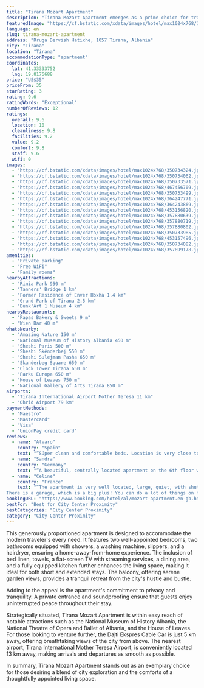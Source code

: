 ```yaml
---
title: "Tirana Mozart Apartment"
description: "Tirana Mozart Apartment emerges as a prime choice for travelers seeking the perfect blend of comfort and convenience in the heart of the city."
featuredImage: "https://cf.bstatic.com/xdata/images/hotel/max1024x768/350734324.jpg?k=ca6e8f5c3723d731f44bd5e45ddbfd2c7b507d7c213aee61f6be96fab22dc117&o=&hp=1"
language: en
slug: tirana-mozart-apartment
address: "Rruga Dervish Hatixhe, 1057 Tirana, Albania"
city: "Tirana"
location: "Tirana"
accommodationType: "apartment"
coordinates:
  lat: 41.33333752
  lng: 19.8176688
price: "US$35"
priceFrom: 35
starRating: 3
rating: 9.6
ratingWords: "Exceptional"
numberOfReviews: 12
ratings:
  overall: 9.6
  location: 10
  cleanliness: 9.8
  facilities: 9.2
  value: 9.2
  comfort: 9.8
  staff: 9.6
  wifi: 0
images:
  - "https://cf.bstatic.com/xdata/images/hotel/max1024x768/350734324.jpg?k=ca6e8f5c3723d731f44bd5e45ddbfd2c7b507d7c213aee61f6be96fab22dc117&o=&hp=1"
  - "https://cf.bstatic.com/xdata/images/hotel/max1024x768/350734062.jpg?k=346fa2d2b5d977f897a3b6a05732e599ad28858217c3fa8bfea44993c6ab1cb7&o=&hp=1"
  - "https://cf.bstatic.com/xdata/images/hotel/max1024x768/350733571.jpg?k=ecd6efaedc3478bd1df7059d521c771cd403ea657538a0ca7bebb9e9e8d8f6c1&o=&hp=1"
  - "https://cf.bstatic.com/xdata/images/hotel/max1024x768/467456709.jpg?k=22fdd30518bb4cfe6480bd7e7ec517b13264d9a3cbd88186a72d72ce59f680c5&o=&hp=1"
  - "https://cf.bstatic.com/xdata/images/hotel/max1024x768/350733499.jpg?k=cac63cf232496fba690eac0830f6c1d98cbccabea86a8836da688a4094a5a665&o=&hp=1"
  - "https://cf.bstatic.com/xdata/images/hotel/max1024x768/364247771.jpg?k=68dd99aa16b720591fb2ce16095dd2a2cedc947a1232d358c20f493bf7e4ef41&o=&hp=1"
  - "https://cf.bstatic.com/xdata/images/hotel/max1024x768/364243869.jpg?k=fa238a9394d4c97ddfb39c2fd063b856b53f0e5221a4d393f958d6dc43bdb5ac&o=&hp=1"
  - "https://cf.bstatic.com/xdata/images/hotel/max1024x768/453156820.jpg?k=9919b61d0e3fe1f2e1072ebdcabe3476a2d752cbc577656fda623b6c6aed47e5&o=&hp=1"
  - "https://cf.bstatic.com/xdata/images/hotel/max1024x768/357880639.jpg?k=692e40489ad923dd6751169a9cd4a16dc216725d1bfcb561583d2282b532d5d3&o=&hp=1"
  - "https://cf.bstatic.com/xdata/images/hotel/max1024x768/357880719.jpg?k=4159be1c34a6d34b1a8b352ebc8c6ddff2c11b3fc5fecf2b9d4f988a0e23f633&o=&hp=1"
  - "https://cf.bstatic.com/xdata/images/hotel/max1024x768/357880802.jpg?k=8592035305d61f5942434bee03fd82f14e4f4205eac8d2bb0429241a97788aa1&o=&hp=1"
  - "https://cf.bstatic.com/xdata/images/hotel/max1024x768/350733985.jpg?k=690572af6fdf5c1d68e1ee83ea8373a4759429021c36a47188b16f0ad49c47e5&o=&hp=1"
  - "https://cf.bstatic.com/xdata/images/hotel/max1024x768/453157496.jpg?k=3c284b6dd0438936331eb7fa2ca8549e9626c9e515b28dc84ba5d32e95bd5244&o=&hp=1"
  - "https://cf.bstatic.com/xdata/images/hotel/max1024x768/350734082.jpg?k=cdd2cc0d6751e4e6082ba2ab674a95326fa38856889fe7c1932c48e99557d211&o=&hp=1"
  - "https://cf.bstatic.com/xdata/images/hotel/max1024x768/357899178.jpg?k=80543533bcd2e1e5e14dc1547545cf4ff62288fe74e0460feae89433b94c43a3&o=&hp=1"
amenities:
  - "Private parking"
  - "Free WiFi"
  - "Family rooms"
nearbyAttractions:
  - "Rinia Park 950 m"
  - "Tanners' Bridge 1 km"
  - "Former Residence of Enver Hoxha 1.4 km"
  - "Grand Park of Tirana 2.5 km"
  - "Bunk'Art 1 Museum 4 km"
nearbyRestaurants:
  - "Papas Bakery & Sweets 9 m"
  - "Wien Bar 40 m"
whatsNearby:
  - "Amazing Nature 150 m"
  - "National Museum of History Albania 450 m"
  - "Sheshi Paris 500 m"
  - "Sheshi Skënderbej 550 m"
  - "Sheshi Sulejman Pasha 650 m"
  - "Skanderbeg Square 650 m"
  - "Clock Tower Tirana 650 m"
  - "Parku Europa 650 m"
  - "House of Leaves 750 m"
  - "National Gallery of Arts Tirana 850 m"
airports:
  - "Tirana International Airport Mother Teresa 11 km"
  - "Ohrid Airport 79 km"
paymentMethods:
  - "Maestro"
  - "Mastercard"
  - "Visa"
  - "UnionPay credit card"
reviews:
  - name: "Alvaro"
    country: "Spain"
    text: "“Súper clean and comfortable beds. Location is very close to skanderbeg square. There are many restaurants as well so the offer of places nearby is excellent. The main issue was with the building water. Is a very new building and some things...”"
  - name: "Sandra"
    country: "Germany"
    text: "“A beautiful, centrally located apartment on the 6th floor with two balconies. Building is still under construction, but that didn't bother us. Directly in the house on the ground floor is a pastry shop & #47;cafe, in which we could have a...”"
  - name: "Celine"
    country: "France"
    text: "“The apartment is very well located, large, quiet, with shutters! Often in Albania these are just curtains so you woke up by the day.
There is a garage, which is a big plus! You can do a lot of things on foot-Late check-in, but a guy was waiting...”"
bookingURL: "https://www.booking.com/hotel/al/mozart-apartment.en-gb.html?aid=8035640"
bestFor: "Best for City Center Proximity"
bestCategories: "City Center Proximity"
category: "City Center Proximity"
---
```


This generously proportioned apartment is designed to accommodate the modern traveler's every need. It features two well-appointed bedrooms, two bathrooms equipped with showers, a washing machine, slippers, and a hairdryer, ensuring a home-away-from-home experience. The inclusion of bed linen, towels, a flat-screen TV with streaming services, a dining area, and a fully equipped kitchen further enhances the living space, making it ideal for both short and extended stays. The balcony, offering serene garden views, provides a tranquil retreat from the city's hustle and bustle.

Adding to the appeal is the apartment's commitment to privacy and tranquility. A private entrance and soundproofing ensure that guests enjoy uninterrupted peace throughout their stay. 

Strategically situated, Tirana Mozart Apartment is within easy reach of notable attractions such as the National Museum of History Albania, the National Theatre of Opera and Ballet of Albania, and the House of Leaves. For those looking to venture further, the Dajti Ekspres Cable Car is just 5 km away, offering breathtaking views of the city from above. The nearest airport, Tirana International Mother Teresa Airport, is conveniently located 13 km away, making arrivals and departures as smooth as possible.

In summary, Tirana Mozart Apartment stands out as an exemplary choice for those desiring a blend of city exploration and the comforts of a thoughtfully appointed living space.